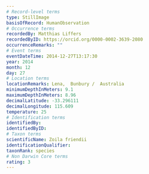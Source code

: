 ```yaml
---
# Record-level terms
type: StillImage
basisOfRecord: HumanObservation
# Occurrence terms
recordedBy: Matthias Liffers
recordedByID: https://orcid.org/0000-0002-3639-2080
occurrenceRemarks: ""
# Event terms
eventDateTime: 2014-12-27T13:17:30
year: 2014
month: 12
day: 27
# Location terms
locationRemarks: Lena,  Bunbury /  Australia
minimumDepthInMeters: 9.1
maximumDepthInMeters: 8.96
decimalLatitude: -33.296111
decimalLongitude: 115.609
temperature: 25
# Identification terms
identifiedBy: 
identifiedByID: 
# Taxon terms
scientificName: Zoila friendii
identificationQualifier: 
taxonRank: species
# Non Darwin Core terms
rating: 3
---
```

